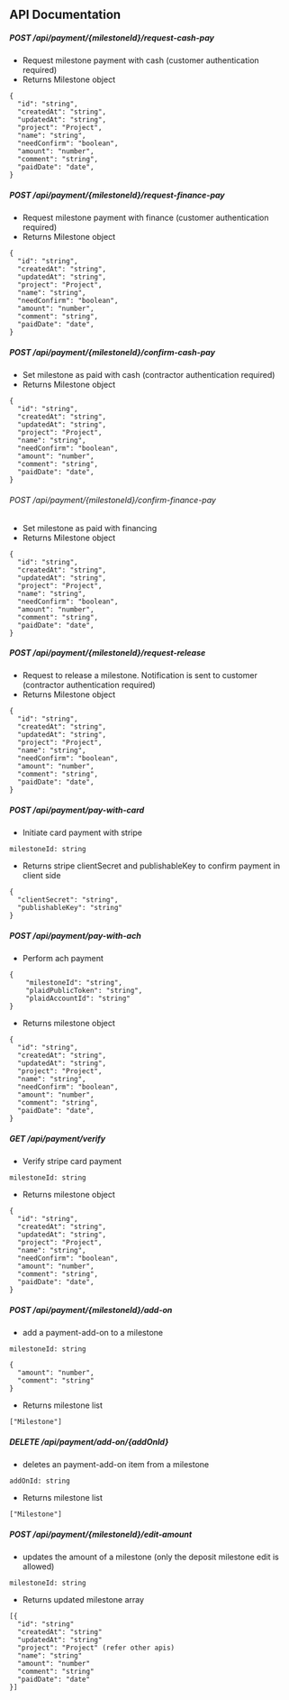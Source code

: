 ## API Documentation

##### POST /api/payment/{milestoneId}/request-cash-pay
* Request milestone payment with cash (customer authentication required)
* Returns Milestone object
```
{
  "id": "string",
  "createdAt": "string",
  "updatedAt": "string",
  "project": "Project",
  "name": "string",
  "needConfirm": "boolean",
  "amount": "number",
  "comment": "string",
  "paidDate": "date",
}
```

##### POST /api/payment/{milestoneId}/request-finance-pay
* Request milestone payment with finance (customer authentication required)
* Returns Milestone object
```
{
  "id": "string",
  "createdAt": "string",
  "updatedAt": "string",
  "project": "Project",
  "name": "string",
  "needConfirm": "boolean",
  "amount": "number",
  "comment": "string",
  "paidDate": "date",
}
```

##### POST /api/payment/{milestoneId}/confirm-cash-pay
* Set milestone as paid with cash (contractor authentication required)
* Returns Milestone object
```
{
  "id": "string",
  "createdAt": "string",
  "updatedAt": "string",
  "project": "Project",
  "name": "string",
  "needConfirm": "boolean",
  "amount": "number",
  "comment": "string",
  "paidDate": "date",
}
```

###### POST /api/payment/{milestoneId}/confirm-finance-pay
* Set milestone as paid with financing
* Returns Milestone object
```
{
  "id": "string",
  "createdAt": "string",
  "updatedAt": "string",
  "project": "Project",
  "name": "string",
  "needConfirm": "boolean",
  "amount": "number",
  "comment": "string",
  "paidDate": "date",
}
```

##### POST /api/payment/{milestoneId}/request-release
* Request to release a milestone. Notification is sent to customer (contractor authentication required)
* Returns Milestone object
```
{
  "id": "string",
  "createdAt": "string",
  "updatedAt": "string",
  "project": "Project",
  "name": "string",
  "needConfirm": "boolean",
  "amount": "number",
  "comment": "string",
  "paidDate": "date",
}
```

##### POST /api/payment/pay-with-card
* Initiate card payment with stripe
```
milestoneId: string
```
* Returns stripe clientSecret and publishableKey to confirm payment in client side
```
{
  "clientSecret": "string",
  "publishableKey": "string"
}
```

##### POST /api/payment/pay-with-ach
* Perform ach payment
```
{
    "milestoneId": "string",
    "plaidPublicToken": "string",
    "plaidAccountId": "string"
}
```
*   Returns milestone object
```
{
  "id": "string",
  "createdAt": "string",
  "updatedAt": "string",
  "project": "Project",
  "name": "string",
  "needConfirm": "boolean",
  "amount": "number",
  "comment": "string",
  "paidDate": "date",
}
```

##### GET /api/payment/verify
* Verify stripe card payment
```
milestoneId: string
```
* Returns milestone object
```
{
  "id": "string",
  "createdAt": "string",
  "updatedAt": "string",
  "project": "Project",
  "name": "string",
  "needConfirm": "boolean",
  "amount": "number",
  "comment": "string",
  "paidDate": "date",
}
```

##### POST /api/payment/{milestoneId}/add-on
* add a payment-add-on to a milestone
```
milestoneId: string
```
```
{
  "amount": "number",
  "comment": "string"
}
```
* Returns milestone list
```
["Milestone"]
```


##### DELETE /api/payment/add-on/{addOnId}
* deletes an payment-add-on item from a milestone
```
addOnId: string
```
* Returns milestone list
```
["Milestone"]
```

##### POST /api/payment/{milestoneId}/edit-amount
* updates the amount of a milestone (only the deposit milestone edit is allowed)
```
milestoneId: string
```
* Returns updated milestone array
```
[{
  "id": "string"
  "createdAt": "string"
  "updatedAt": "string"
  "project": "Project" (refer other apis)
  "name": "string"
  "amount": "number"
  "comment": "string"
  "paidDate": "date"
}]
```
